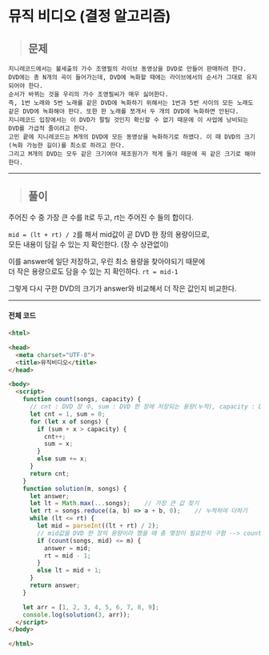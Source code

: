 # 뮤직 비디오 (결정 알고리즘)

> ## 문제

```
지니레코드에서는 불세출의 가수 조영필의 라이브 동영상을 DVD로 만들어 판매하려 한다. 
DVD에는 총 N개의 곡이 들어가는데, DVD에 녹화할 때에는 라이브에서의 순서가 그대로 유지 되어야 한다. 
순서가 바뀌는 것을 우리의 가수 조영필씨가 매우 싫어한다. 
즉, 1번 노래와 5번 노래를 같은 DVD에 녹화하기 위해서는 1번과 5번 사이의 모든 노래도 같은 DVD에 녹화해야 한다. 또한 한 노래를 쪼개서 두 개의 DVD에 녹화하면 안된다.
지니레코드 입장에서는 이 DVD가 팔릴 것인지 확신할 수 없기 때문에 이 사업에 낭비되는 DVD를 가급적 줄이려고 한다. 
고민 끝에 지니레코드는 M개의 DVD에 모든 동영상을 녹화하기로 하였다. 이 때 DVD의 크기(녹화 가능한 길이)를 최소로 하려고 한다. 
그리고 M개의 DVD는 모두 같은 크기여야 제조원가가 적게 들기 때문에 꼭 같은 크기로 해야 한다.
```
***

> ## 풀이

주어진 수 중 가장 큰 수를 lt로 두고, rt는 주어진 수 들의 합이다.

`mid = (lt + rt) / 2`를 해서 mid값이 곧 DVD 한 장의 용량이므로,<br/>
모든 내용이 담길 수 있는 지 확인한다. (장 수 상관없이)

이를 answer에 일단 저장하고, 우린 최소 용량을 찾아야되기 때문에<br/>
더 작은 용량으로도 담을 수 있는 지 확인하다. `rt = mid-1`

그렇게 다시 구한 DVD의 크기가 answer와 비교해서 더 작은 값인지 비교한다.


***

#### 전체 코드
```html
<html>

<head>
  <meta charset="UTF-8">
  <title>뮤직비디오</title>
</head>

<body>
  <script>
    function count(songs, capacity) {
      // cnt : DVD 장 수, sum : DVD 한 장에 저장되는 용량(누적), capacity : DVD의 용량
      let cnt = 1, sum = 0;
      for (let x of songs) {
        if (sum + x > capacity) {
          cnt++;
          sum = x;
        }
        else sum += x;
      }
      return cnt;
    }
    function solution(m, songs) {
      let answer;
      let lt = Math.max(...songs);    // 가장 큰 값 찾기
      let rt = songs.reduce((a, b) => a + b, 0);    // 누적하여 더하기
      while (lt <= rt) {
        let mid = parseInt((lt + rt) / 2);
        // mid값을 DVD 한 장의 용량이라 했을 때 총 몇장이 필요한지 구함 --> count()
        if (count(songs, mid) <= m) {
          answer = mid;
          rt = mid - 1;
        }
        else lt = mid + 1;
      }
      return answer;
    }

    let arr = [1, 2, 3, 4, 5, 6, 7, 8, 9];
    console.log(solution(3, arr));
  </script>
</body>

</html>
```